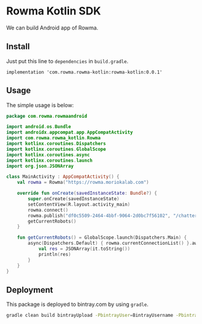 # Rowma Kotlin SDK
We can build Android app of Rowma.

## Install
Just put this line to `dependencies` in `build.gradle`.

```
implementation 'com.rowma.rowma-kotlin:rowma-kotlin:0.0.1'
```

## Usage
The simple usage is below:

```kotlin
package com.rowma.rowmaandroid

import android.os.Bundle
import androidx.appcompat.app.AppCompatActivity
import com.rowma.rowma_kotlin.Rowma
import kotlinx.coroutines.Dispatchers
import kotlinx.coroutines.GlobalScope
import kotlinx.coroutines.async
import kotlinx.coroutines.launch
import org.json.JSONArray

class MainActivity : AppCompatActivity() {
    val rowma = Rowma("https://rowma.moriokalab.com")

    override fun onCreate(savedInstanceState: Bundle?) {
        super.onCreate(savedInstanceState)
        setContentView(R.layout.activity_main)
        rowma.connect()
        rowma.publish("df0c5509-2464-4bbf-9064-2d0bc7f56102", "/chatter", "test message")
        getCurrentRobots()
    }

    fun getCurrentRobots() = GlobalScope.launch(Dispatchers.Main) {
        async(Dispatchers.Default) { rowma.currentConnectionList() }.await().let {
            val res = JSONArray(it.toString())
            println(res)
        }
    }
}
```

## Deployment
This package is deployed to bintray.com by using `gradle`.

```bash
gradle clean build bintrayUpload -PbintrayUser=BintrayUsername -PbintrayApiKey=BintrayApiKey -PdryRun=false
```
